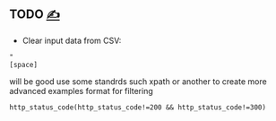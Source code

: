 
## TODO [<span style='font-size:20px;'>&#x270D;</span>](https://github.com/apimacro/bash/edit/main/DOCS/TODO.md)



+ Clear input data from CSV:
```  
" 
[space]
```


will be good use some standrds such xpath or another to create more advanced examples
format for filtering

    http_status_code(http_status_code!=200 && http_status_code!=300)

